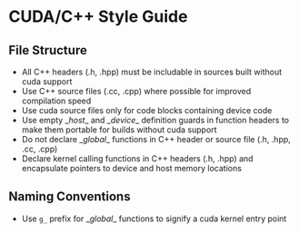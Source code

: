 # CUDA/C++ Style Guide

## File Structure

* All C++ headers (.h, .hpp) must be includable in sources built without cuda support
* Use C++ source files (.cc, .cpp) where possible for improved compilation speed
* Use cuda source files only for code blocks containing device code
* Use empty \__host__ and \__device__ definition guards in function headers to make them portable for builds without cuda support
* Do not declare \__global__ functions in C++ header or source file (.h, .hpp, .cc, .cpp)
* Declare kernel calling functions in C++ headers (.h, .hpp) and encapsulate pointers to device and host memory locations

## Naming Conventions

* Use `g_` prefix for \__global__ functions to signify a cuda kernel entry point
